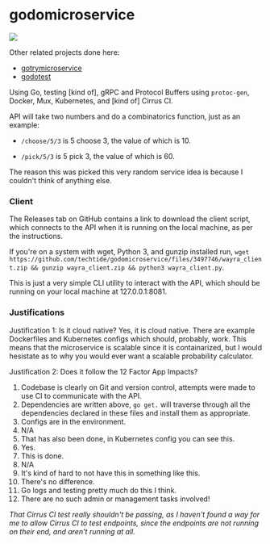 # godomicroservice
<img src="https://api.cirrus-ci.com/github/techtide/godomicroservice.svg">

Other related projects done here:
* [gotrymicroservice](https://github.com/techtide/gotrymicroservice)
* [godotest](https://github.com/techtide/godotest)

Using Go, testing [kind of], gRPC and Protocol Buffers using ``protoc-gen``, Docker, Mux, Kubernetes, and [kind of] Cirrus CI.

API will take two numbers and do a combinatorics function, just as an example:

* ``/choose/5/3`` is 5 choose 3, the value of which is 10.

* ``/pick/5/3`` is 5 pick 3, the value of which is 60.

The reason this was picked this very random service idea is because I couldn't think of anything else.

### Client

The Releases tab on GitHub contains a link to download the client script, which connects to the API when it is running on the local machine, as per the instructions.

If you're on a system with wget, Python 3, and gunzip installed run, ```wget https://github.com/techtide/godomicroservice/files/3497746/wayra_client.zip && gunzip wayra_client.zip && python3 wayra_client.py```. 

This is just a very simple CLI utility to interact with the API, which should be running on your local machine at 127.0.0.1:8081.

### Justifications

Justification 1: Is it cloud native?
Yes, it is cloud native. There are example Dockerfiles and Kubernetes configs which should, probably, work. This means that the microservice is scalable since it is containarized, but I would hesistate as to why you would ever want a scalable probability calculator.

Justification 2: Does it follow the 12 Factor App Impacts?
1. Codebase is clearly on Git and version control, attempts were made to use CI to communicate with the API.
2. Dependencies are written above, ``go get.`` will traverse through all the dependencies declared in these files and install them as appropriate.
3. Configs are in the environment.
4. N/A
5. That has also been done, in Kubernetes config you can see this.
6. Yes.
7. This is done.
8. N/A
9. It's kind of hard to not have this in something like this.
10. There's no difference.
11. Go logs and testing pretty much do this I think.
12. There are no such admin or management tasks involved!

*That Cirrus CI test really shouldn't be passing, as I haven't found a way for me to allow Cirrus CI to test endpoints, since the endpoints are not running on their end, and aren't running at all.*



